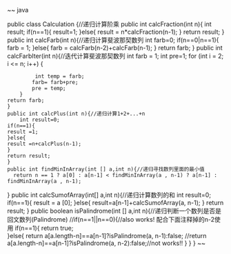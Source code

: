 ~~ java

public class Calculation {//递归计算阶乘
    public  int calcFraction(int n){
        int result;
        if(n==1){
            result=1;
        }else{
        result = n*calcFraction(n-1);
        }
        return result;
    }
    public  int calcFarb(int n){//递归计算斐波那契数列
    int farb=0;
    if(n==0|n==1){
        farb = 1;
    }else{
    farb = calcFarb(n-2)+calcFarb(n-1);
    }
    return farb;
    }
    public  int calcFarbIter(int n){//迭代计算斐波那契数列
    int farb = 1;
    int pre=1;
        for (int i = 2; i <= n; i++) {
          
             int temp = farb;
            farb= farb+pre;
            pre = temp;      
        }
    return farb;
    }
    public int calcPlus(int n){//递归计算1+2+...+n
        int result=0;
    if(n==1){
    result =1;
    }else{
    result =n+calcPlus(n-1);
    }
    return result;
    }
    public int findMinInArray(int [] a,int n){//递归寻找数列里面的最小值
      return n == 1 ? a[0] : a[n-1] < findMinInArray(a , n-1) ? a[n-1] : findMinInArray(a , n-1);
}
    public int calcSumofArray(int[] a,int n){//递归计算数列的和
    int result=0;
    if(n==1){
    result = a [0];
    }else{
    result=a[n-1]+calcSumofArray(a, n-1);
    }
    return result;
    }
    public boolean isPalindrome(int [] a,int n){//递归判断一个数列是否是回文数列(Palindrome)
    //if(n==1||n==0){//also works! 配合下面注释掉的n-2使用
    if(n==1){
      return true;   
    }else{
     return a[a.length-n]==a[n-1]?isPalindrome(a, n-1):false;
     //return a[a.length-n]==a[n-1]?isPalindrome(a, n-2):false;//not works!!
}
}
}
~~
